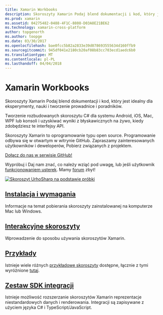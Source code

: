 ```yaml
---
title: Xamarin Workbooks
description: Skoroszyty Xamarin Podaj blend dokumentacji i kod, który jest idealny dla eksperymenty, nauki i tworzenie prowadnice i poradników.
ms.prod: xamarin
ms.assetid: 04275482-0488-4F1C-8808-D03A8E21BE62
ms.technology: xamarin-cross-platform
author: topgenorth
ms.author: toopge
ms.date: 03/30/2017
ms.openlocfilehash: bae0fcc5b82a2833e39d078693555634d160ffb9
ms.sourcegitcommit: 945df041e2180cb20af08b83cc703ecd1aedc6b0
ms.translationtype: MT
ms.contentlocale: pl-PL
ms.lasthandoff: 04/04/2018
---
```

# <a name="xamarin-workbooks"></a>Xamarin Workbooks

Skoroszyty Xamarin Podaj blend dokumentacji i kod, który jest idealny dla eksperymenty, nauki i tworzenie prowadnice i poradników.

Tworzenie rozbudowanych skoroszytu C# dla systemu Android, iOS, Mac, WPF lub konsoli i uzyskiwać wyniki z błyskawicznych na żywo, kiedy zdobędziesz te interfejsy API.

Skoroszyty Xamarin to oprogramowanie typu open source. Programowanie odbywa się w otwartym w witrynie GitHub. Zapraszamy zainteresowanych użytkowników i deweloperów, Pobierz związanych z projektem.

<a class="github-button" href="https://github.com/Microsoft/workbooks" data-size="large" aria-label="View Microsoft/workbooks on GitHub">Dołącz do nas w serwisie GitHub!</a>

Wypróbuj i Daj nam znać, co należy wziąć pod uwagę, lub jeśli użytkownik [funkcjonowaniem usterek](~/tools/workbooks/install.md#reporting-bugs). Mamy [forum](https://forums.xamarin.com/categories/inspector) zbyt!

[![](images/interactive-1.0.0-urho-planet-earth-small.png "Skoroszyt UrhoSharp na podstawie próbki")](images/interactive-1.0.0-urho-planet-earth.png#lightbox)

## <a name="installation-and-requirementsinstallmd"></a>[Instalacja i wymagania](install.md)

Informacje na temat pobierania skoroszyty zainstalowanej na komputerze Mac lub Windows.

## <a name="interactive-workbooksworkbookmd"></a>[Interakcyjne skoroszyty](workbook.md)

Wprowadzenie do sposobu używania skoroszytów Xamarin.

## <a name="samplessamplesindexmd"></a>[Przykłady](samples/index.md)

Istnieje wiele różnych [przykładowe skoroszyty](https://developer.xamarin.com/workbooks/) dostępne, łącznie z tymi wyróżnione [tutaj](samples/index.md).

## <a name="integration-sdksdkindexmd"></a>[Zestaw SDK integracji](sdk/index.md)

Istnieje możliwość rozszerzanie skoroszytów Xamarin reprezentacje niestandardowych danych i renderowania. Integracji są zapisywane z użyciem języka C# i TypeScript/JavaScript.

<script async defer src="https://buttons.github.io/buttons.js"></script>